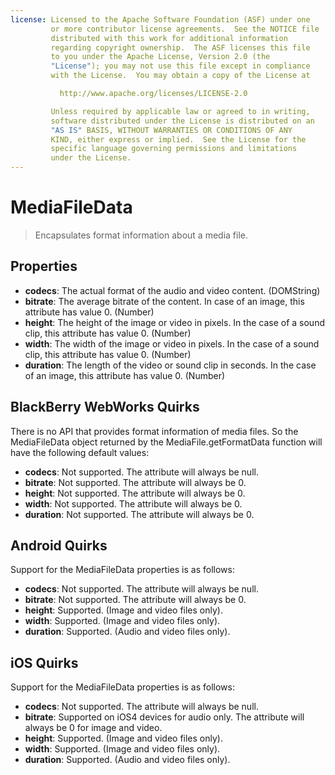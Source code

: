 ```yaml
--- 
license: Licensed to the Apache Software Foundation (ASF) under one
         or more contributor license agreements.  See the NOTICE file
         distributed with this work for additional information
         regarding copyright ownership.  The ASF licenses this file
         to you under the Apache License, Version 2.0 (the
         "License"); you may not use this file except in compliance
         with the License.  You may obtain a copy of the License at

           http://www.apache.org/licenses/LICENSE-2.0

         Unless required by applicable law or agreed to in writing,
         software distributed under the License is distributed on an
         "AS IS" BASIS, WITHOUT WARRANTIES OR CONDITIONS OF ANY
         KIND, either express or implied.  See the License for the
         specific language governing permissions and limitations
         under the License.
---
```


MediaFileData
=============

> Encapsulates format information about a media file.

Properties
----------

- __codecs__: The actual format of the audio and video content. (DOMString)
- __bitrate__: The average bitrate of the content.  In case of an image, this attribute has value 0. (Number)
- __height__: The height of the image or video in pixels. In the case of a sound clip, this attribute has value 0. (Number)
- __width__: The width of the image or video in pixels. In the case of a sound clip, this attribute has value 0. (Number)
- __duration__: The length of the video or sound clip in seconds. In the case of an image, this attribute has value 0. (Number)

BlackBerry WebWorks Quirks
--------------------------
There is no API that provides format information of media files.  So the MediaFileData object returned by the MediaFile.getFormatData function will have the following default values:

- __codecs__: Not supported. The attribute will always be null.
- __bitrate__: Not supported.  The attribute will always be 0.
- __height__: Not supported.  The attribute will always be 0.
- __width__: Not supported.  The attribute will always be 0.
- __duration__: Not supported.  The attribute will always be 0.

Android Quirks
--------------
Support for the MediaFileData properties is as follows:

- __codecs__: Not supported.  The attribute will always be null.
- __bitrate__: Not supported.  The attribute will always be 0.
- __height__: Supported.  (Image and video files only).
- __width__: Supported.  (Image and video files only).
- __duration__: Supported.  (Audio and video files only).

iOS Quirks
----------
Support for the MediaFileData properties is as follows:

- __codecs__: Not supported.  The attribute will always be null.
- __bitrate__: Supported on iOS4 devices for audio only. The attribute will always be 0 for image and video.
- __height__: Supported.  (Image and video files only).
- __width__: Supported.  (Image and video files only).
- __duration__: Supported.  (Audio and video files only).
